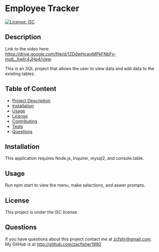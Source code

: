 # Employee Tracker

  [![License: ISC](https://img.shields.io/badge/License-ISC-blue.svg)](https://opensource.org/licenses/ISC)

  ## Description
  Link to the video here: https://drive.google.com/file/d/1ZDdwHcwxMPkFNbFy-mstL_Itwfc4JHp4/view


  This is an SQL project that allows the user to view data and add data to the existing tables.

  ## Table of Content
   - [Project Description](#description)
   - [Installation](#installation)
   - [Usage](#usage)
   - [License](#license)
   - [Contributing](#contributing)
   - [Tests](#tests)
   - [Questions](#questions)
  
  
  ## Installation
  This application requires Node.js, Inquirer, mysql2, and console.table.

  ## Usage
  Run npm start to view the menu, make selections, and aswer prompts.

  ## License
  This project is under the ISC license.
 
  ## Questions

  If you have questions about this project contact me at zcfshr@gmail.com. My GitHub is at http://github.com/zacfisher1990
